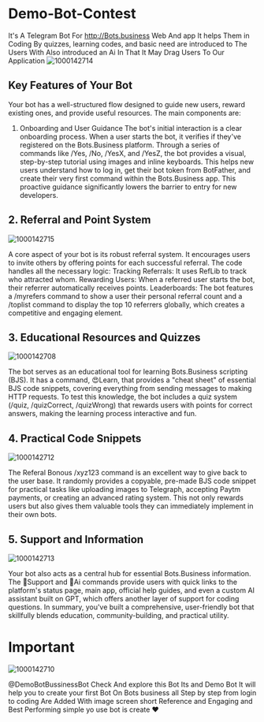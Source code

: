# Demo-Bot-Contest
It's A Telegram Bot For http://Bots.business Web And app  It helps Them in Coding By quizzes, learning codes, and basic need are introduced to The Users With Also introduced an Ai In That It May Drag Users To Our Application 
![1000142714](https://github.com/user-attachments/assets/02ae7999-884e-41d6-94c7-03e6538ebde0)

## **Key Features of Your Bot**
Your bot has a well-structured flow designed to guide new users, reward existing ones, and provide useful resources. The main components are:
1. Onboarding and User Guidance
The bot's initial interaction is a clear onboarding process. When a user starts the bot, it verifies if they've registered on the Bots.Business platform. Through a series of commands like /Yes, /No, /YesX, and /YesZ, the bot provides a visual, step-by-step tutorial using images and inline keyboards. This helps new users understand how to log in, get their bot token from BotFather, and create their very first command within the Bots.Business app. This proactive guidance significantly lowers the barrier to entry for new developers.
## 2. Referral and Point System
![1000142715](https://github.com/user-attachments/assets/63317b40-50df-4649-b528-06b3729b680e)

A core aspect of your bot is its robust referral system. It encourages users to invite others by offering points for each successful referral. The code handles all the necessary logic:
Tracking Referrals: It uses RefLib to track who attracted whom.
Rewarding Users: When a referred user starts the bot, their referrer automatically receives points.
Leaderboards: The bot features a /myrefers command to show a user their personal referral count and a /toplist command to display the top 10 referrers globally, which creates a competitive and engaging element.
## 3. Educational Resources and Quizzes
![1000142708](https://github.com/user-attachments/assets/3ed7aff8-9a6d-422d-824d-e6f2e7edc724)

The bot serves as an educational tool for learning Bots.Business scripting (BJS). It has a command, 😍Learn, that provides a "cheat sheet" of essential BJS code snippets, covering everything from sending messages to making HTTP requests. To test this knowledge, the bot includes a quiz system (/quiz, /quizCorrect, /quizWrong) that rewards users with points for correct answers, making the learning process interactive and fun.
## 4. Practical Code Snippets
![1000142712](https://github.com/user-attachments/assets/df6c9e7a-8295-4a5a-a556-9ecff5eb99f4)

The Referal Bonous /xyz123 command is an excellent way to give back to the user base. It randomly provides a copyable, pre-made BJS code snippet for practical tasks like uploading images to Telegraph, accepting Paytm payments, or creating an advanced rating system. This not only rewards users but also gives them valuable tools they can immediately implement in their own bots.
## 5. Support and Information
![1000142713](https://github.com/user-attachments/assets/375680a9-4608-48b3-b8c5-934fd3bfa0f0)

Your bot also acts as a central hub for essential Bots.Business information. The 🛑Support and 🤖Ai commands provide users with quick links to the platform's status page, main app, official help guides, and even a custom AI assistant built on GPT, which offers another layer of support for coding questions.
In summary, you've built a comprehensive, user-friendly bot that skillfully blends education, community-building, and practical utility.

# Important 
![1000142710](https://github.com/user-attachments/assets/3fb1f648-00c3-430d-9daf-ece370fcf4fb)

@DemoBotBussinessBot Check And explore this Bot Its and Demo Bot It will help you to create your first Bot On Bots business all Step by step from login to coding Are Added With image screen short Reference and Engaging and Best Performing simple yo use bot is create ♥️
